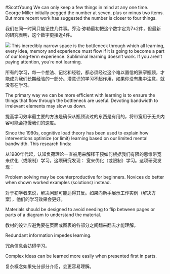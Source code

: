 #ScottYoung
We can only keep a few things in mind at any one time. George Miller initially pegged the number at seven, plus or minus two items. But more recent work has suggested the number is closer to four things.

我们在同一时间只能记住几件事。乔治·弥勒最初把这个数字定为7±2件，但最新的研究表明，这个数字更接近4件。

![](https://mmbiz.qpic.cn/mmbiz_png/9vYr4OhCAoYrnQQKbtItsoEo4jRv9MZkJ1TDZoAz89KdMWHdEVt2YwMAiclhsTXM9qVpIp9ySNic0nibq5p89rnNg/640?wx_fmt=png)
This incredibly narrow space is the bottleneck through which all learning, every idea, memory and experience must flow if it is going to become a part of our long-term experience. Subliminal learning doesn’t work. If you aren’t paying attention, you’re not learning.

所有的学习，每一个想法、记忆和经验，都必须经过这个难以置信的狭窄瓶颈，才能成为我们长期经验的一部分。潜意识的学习不起作用，如果你没有集中注意，就没有在学习。

The primary way we can be more efficient with learning is to ensure the things that flow through the bottleneck are useful. Devoting bandwidth to irrelevant elements may slow us down.

提高学习效率最主要的方法是确保从瓶颈流过的东西是有用的，将带宽用于无关内容可能会拖慢我们的速度。

Since the 1980s, cognitive load theory has been used to explain how interventions optimize (or limit) learning based on our limited mental bandwidth. This research finds:

从1980年代起，认知负荷理论一直被用来解释干预如何根据我们有限的思维带宽来优化（或限制）学习。这项研究发现：
宽来优化（或限制）学习。这项研究发现：

Problem solving may be counterproductive for beginners. Novices do better when shown worked examples (solutions) instead.

对于初学者来说，解决问题可能适得其反。如果向新手展示工作实例（解决方案），他们的学习效果会更好。

Materials should be designed to avoid needing to flip between pages or parts of a diagram to understand the material.

教材的设计应避免要在页面或图表的各部分之间翻来翻去才能理解。

Redundant information impedes learning.

冗余信息会妨碍学习。

Complex ideas can be learned more easily when presented first in parts.

复杂概念如果先分部分介绍，会更容易理解。